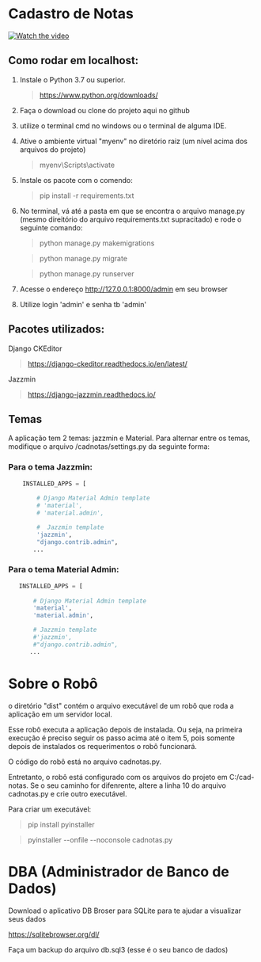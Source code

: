 # Cadastro de Notas

[![Watch the video](https://img.youtube.com/vi/x1gyLl1QdM4/0.jpg)](https://youtu.be/x1gyLl1QdM4)

## Como rodar em localhost:

1. Instale o Python 3.7 ou superior. 

   > https://www.python.org/downloads/

2. Faça o download ou clone do projeto aqui no github

3. utilize o terminal cmd no windows ou o terminal de alguma IDE.

4. Ative o ambiente virtual "myenv" no diretório raiz (um nível acima dos arquivos do projeto)
         
      > myenv\Scripts\activate
      
5. Instale os pacote com o comendo:

      > pip install -r requirements.txt

5. No terminal, vá até a pasta em que se encontra o arquivo manage.py (mesmo direitório do arquivo requirements.txt supracitado) e rode o seguinte comando:
   
      > python manage.py makemigrations
      
      > python manage.py migrate
      
      > python manage.py runserver
   
   
7. Acesse o endereço http://127.0.0.1:8000/admin em seu browser

8. Utilize login 'admin' e senha tb 'admin'


 ## Pacotes utilizados:
 
 Django CKEditor
   > https://django-ckeditor.readthedocs.io/en/latest/
 
 Jazzmin
   >https://django-jazzmin.readthedocs.io/
 
  ## Temas
  
  A aplicação tem 2 temas: jazzmin e Material. Para alternar entre os temas, modifique o arquivo /cadnotas/settings.py da seguinte forma:
  
  ### Para o tema Jazzmin:
  
  ```python
      INSTALLED_APPS = [
      
          # Django Material Admin template
          # 'material',
          # 'material.admin',

          #  Jazzmin template
          'jazzmin',
          "django.contrib.admin",
         ...
 ```  
  
  ### Para o tema Material Admin:
    
   ```python
      INSTALLED_APPS = [
      
          # Django Material Admin template
          'material',
          'material.admin',

          # Jazzmin template
          #'jazzmin',
          #"django.contrib.admin",
         ...
   ```
  
  
# Sobre o Robô

o diretório "dist" contém o arquivo executável de um robô que roda a aplicação em um servidor local. 

Esse robô executa a aplicação depois de instalada. Ou seja, na primeira execução é preciso seguir os passo acima até o item 5, pois somente depois de instalados os requerimentos o robô funcionará. 

O código do robô está no arquivo cadnotas.py.
 
Entretanto, o robô está configurado com os arquivos do projeto em C:/cad-notas. Se o seu caminho for difenrente, altere a linha 10 do arquivo cadnotas.py e crie outro executável. 

Para criar um executável:
   > pip install pyinstaller
   
   > pyinstaller --onfile --noconsole cadnotas.py
   
   
 # DBA (Administrador de Banco de Dados)
 
 Download o aplicativo DB Broser para SQLite para te ajudar a visualizar seus dados
 
 https://sqlitebrowser.org/dl/
 
 Faça um backup do arquivo db.sql3 (esse é o seu banco de dados)

